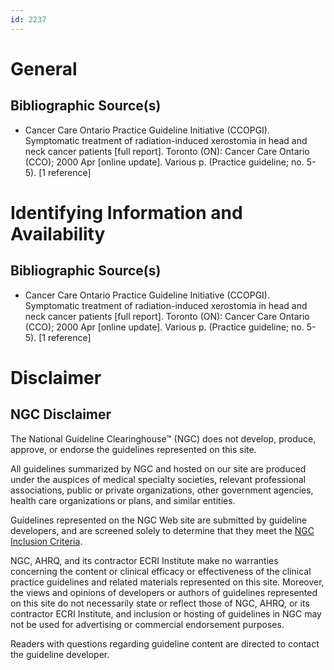 ```yaml
---
id: 2237
---
```


# General

## Bibliographic Source(s)

- Cancer Care Ontario Practice Guideline Initiative (CCOPGI). Symptomatic treatment of radiation-induced xerostomia in head and neck cancer patients [full report]. Toronto (ON): Cancer Care Ontario (CCO); 2000 Apr [online update]. Various p. (Practice guideline; no. 5-5). [1 reference]

# Identifying Information and Availability

## Bibliographic Source(s)

- Cancer Care Ontario Practice Guideline Initiative (CCOPGI). Symptomatic treatment of radiation-induced xerostomia in head and neck cancer patients [full report]. Toronto (ON): Cancer Care Ontario (CCO); 2000 Apr [online update]. Various p. (Practice guideline; no. 5-5). [1 reference]

# Disclaimer

## NGC Disclaimer

The National Guideline Clearinghouse™ (NGC) does not develop, produce, approve, or endorse the guidelines represented on this site.

All guidelines summarized by NGC and hosted on our site are produced under the auspices of medical specialty societies, relevant professional associations, public or private organizations, other government agencies, health care organizations or plans, and similar entities.

Guidelines represented on the NGC Web site are submitted by guideline developers, and are screened solely to determine that they meet the [NGC Inclusion Criteria](/help-and-about/summaries/inclusion-criteria).

NGC, AHRQ, and its contractor ECRI Institute make no warranties concerning the content or clinical efficacy or effectiveness of the clinical practice guidelines and related materials represented on this site. Moreover, the views and opinions of developers or authors of guidelines represented on this site do not necessarily state or reflect those of NGC, AHRQ, or its contractor ECRI Institute, and inclusion or hosting of guidelines in NGC may not be used for advertising or commercial endorsement purposes.

Readers with questions regarding guideline content are directed to contact the guideline developer.

